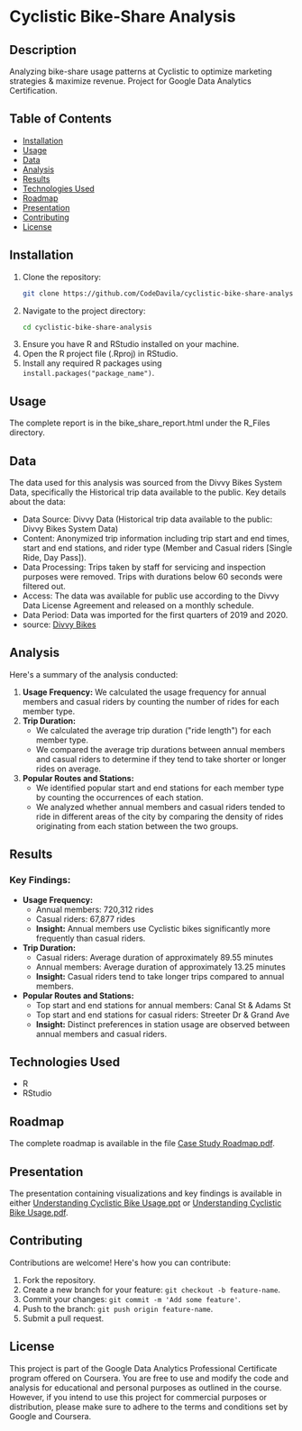 # Cyclistic Bike-Share Analysis

## Description
Analyzing bike-share usage patterns at Cyclistic to optimize marketing strategies & maximize revenue. Project for Google Data Analytics Certification.

## Table of Contents
- [Installation](#installation)
- [Usage](#usage)
- [Data](#data)
- [Analysis](#analysis)
- [Results](#results)
- [Technologies Used](#technologies-used)
- [Roadmap](#roadmap)
- [Presentation](#presentation)
- [Contributing](#contributing)
- [License](#license)

## Installation
1. Clone the repository:
    ```bash
    git clone https://github.com/CodeDavila/cyclistic-bike-share-analysis.git
    ```
2. Navigate to the project directory:
    ```bash
    cd cyclistic-bike-share-analysis
    ```
3. Ensure you have R and RStudio installed on your machine.
4. Open the R project file (.Rproj) in RStudio.
5. Install any required R packages using `install.packages("package_name")`.

## Usage
The complete report is in the bike_share_report.html under the R_Files directory.

## Data
The data used for this analysis was sourced from the Divvy Bikes System Data, specifically the Historical trip data available to the public. Key details about the data:
- Data Source: Divvy Data (Historical trip data available to the public: Divvy Bikes System Data)
- Content: Anonymized trip information including trip start and end times, start and end stations, and rider type (Member and Casual riders [Single Ride, Day Pass]).
- Data Processing: Trips taken by staff for servicing and inspection purposes were removed. Trips with durations below 60 seconds were filtered out.
- Access: The data was available for public use according to the Divvy Data License Agreement and released on a monthly schedule.
- Data Period: Data was imported for the first quarters of 2019 and 2020.
- source: [Divvy Bikes](https://divvybikes.com/system-data)

## Analysis
Here's a summary of the analysis conducted:
1. **Usage Frequency:** We calculated the usage frequency for annual members and casual riders by counting the number of rides for each member type.
2. **Trip Duration:**
   - We calculated the average trip duration ("ride length") for each member type.
   - We compared the average trip durations between annual members and casual riders to determine if they tend to take shorter or longer rides on average.
3. **Popular Routes and Stations:**
   - We identified popular start and end stations for each member type by counting the occurrences of each station.
   - We analyzed whether annual members and casual riders tended to ride in different areas of the city by comparing the density of rides originating from each station between the two groups.

## Results
### Key Findings:
- **Usage Frequency:**
  - Annual members: 720,312 rides
  - Casual riders: 67,877 rides
  - **Insight:** Annual members use Cyclistic bikes significantly more frequently than casual riders.
- **Trip Duration:**
  - Casual riders: Average duration of approximately 89.55 minutes
  - Annual members: Average duration of approximately 13.25 minutes
  - **Insight:** Casual riders tend to take longer trips compared to annual members.
- **Popular Routes and Stations:**
  - Top start and end stations for annual members: Canal St & Adams St
  - Top start and end stations for casual riders: Streeter Dr & Grand Ave
  - **Insight:** Distinct preferences in station usage are observed between annual members and casual riders.


## Technologies Used
- R
- RStudio

## Roadmap
The complete roadmap is available in the file [Case Study Roadmap.pdf](Case%20Study%20Roadmap.pdf).

## Presentation
The presentation containing visualizations and key findings is available in either [Understanding Cyclistic Bike Usage.ppt](Understanding%20Cyclistic%20Bike%20Usage.ppt) or [Understanding Cyclistic Bike Usage.pdf](Understanding%20Cyclistic%20Bike%20Usage.pdf).

## Contributing
Contributions are welcome! Here's how you can contribute:
1. Fork the repository.
2. Create a new branch for your feature: `git checkout -b feature-name`.
3. Commit your changes: `git commit -m 'Add some feature'`.
4. Push to the branch: `git push origin feature-name`.
5. Submit a pull request.

## License
This project is part of the Google Data Analytics Professional Certificate program offered on Coursera. You are free to use and modify the code and analysis for educational and personal purposes as outlined in the course. However, if you intend to use this project for commercial purposes or distribution, please make sure to adhere to the terms and conditions set by Google and Coursera.
